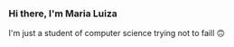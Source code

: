 ### Hi there, I'm Maria Luiza
I'm just a student of computer science trying not to faill :upside_down_face:
